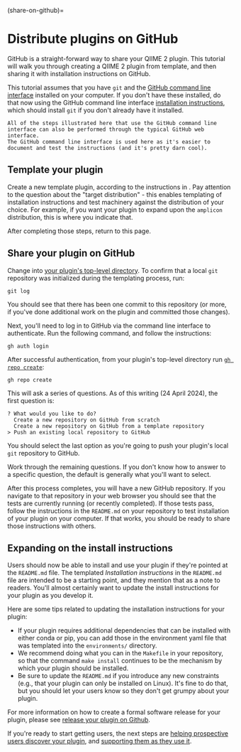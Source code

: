 (share-on-github)=
# Distribute plugins on GitHub

GitHub is a straight-forward way to share your QIIME 2 plugin.
This tutorial will walk you through creating a QIIME 2 plugin from template, and then sharing it with installation instructions on GitHub.

This tutorial assumes that you have `git` and the [GitHub command line interface](https://cli.github.com/) installed on your computer.
If you don't have these installed, do that now using the GitHub command line interface [installation instructions](https://github.com/cli/cli#installation), which should install `git` if you don't already have it installed.

```{note}
All of the steps illustrated here that use the GitHub command line interface can also be performed through the typical GitHub web interface.
The GitHub command line interface is used here as it's easier to document and test the instructions (and it's pretty darn cool).
```

## Template your plugin

Create a new template plugin, according to the instructions in [](plugin-from-template).
Pay attention to the question about the "target distribution" - this enables templating of installation instructions and test machinery against the distribution of your choice.
For example, if you want your plugin to expand upon the `amplicon` distribution, this is where you indicate that.

After completing those steps, return to this page.

## Share your plugin on GitHub

Change into [your plugin's top-level directory](plugin-package-explanation-top-level-directory).
To confirm that a local `git` repository was initialized during the templating process, run:

```shell
git log
```

You should see that there has been one commit to this repository (or more, if you've done additional work on the plugin and committed those changes).

Next, you'll need to log in to GitHub via the command line interface to authenticate.
Run the following command, and follow the instructions:

```shell
gh auth login
```

After successful authentication, from your plugin's top-level directory run [`gh repo create`](https://cli.github.com/manual/gh_repo_create):

```shell
gh repo create
```

This will ask a series of questions.
As of this writing (24 April 2024), the first question is:

```shell
? What would you like to do?
  Create a new repository on GitHub from scratch
  Create a new repository on GitHub from a template repository
> Push an existing local repository to GitHub
```

You should select the last option as you're going to push your plugin's local `git` repository to GitHub.

Work through the remaining questions.
If you don't know how to answer to a specific question, the default is generally what you'll want to select.

After this process completes, you will have a new GitHub repository.
If you navigate to that repository in your web browser you should see that the tests are currently running (or recently completed).
If those tests pass, follow the instructions in the `README.md` on your repository to test installation of your plugin on your computer.
If that works, you should be ready to share those instructions with others.

## Expanding on the install instructions

Users should now be able to install and use your plugin if they're pointed at the `README.md` file.
The templated *Installation instructions* in the `README.md` file are intended to be a starting point, and they mention that as a note to readers.
You'll almost certainly want to update the install instructions for your plugin as you develop it.

Here are some tips related to updating the installation instructions for your plugin:
- If your plugin requires additional dependencies that can be installed with either conda or pip, you can add those in the environment yaml file that was templated into the `environments/` directory.
- We recommend doing what you can in the `Makefile` in your repository, so that the command `make install` continues to be the mechanism by which your plugin should be installed.
- Be sure to update the `README.md` if you introduce any new constraints (e.g., that your plugin can only be installed on Linux).
  It's fine to do that, but you should let your users know so they don't get grumpy about your plugin.

For more information on how to create a formal software release for your plugin, please see [release your plugin on Github](release-on-gh).

If you're ready to start getting users, the next steps are [helping prospective users discover your plugin](plugin-how-to-publicize), and [supporting them as they use it](plugin-how-to-support-your-users).
